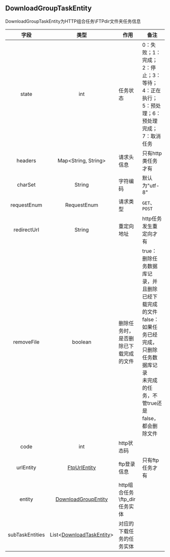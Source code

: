 ## DownloadGroupTaskEntity
DownloadGroupTaskEntity为HTTP组合任务\FTPdir文件夹任务信息

| 字段 | 类型 | 作用 | 备注 |
| :----: | :----: | ---- | ---- |
| state | int | 任务状态 | 0：失败；1：完成；2：停止；3：等待；<br> 4：正在执行；5：预处理；6：预处理完成；7：取消任务 |
| headers | Map<String, String> | 请求头信息 | 只有http类任务才有 |
| charSet | String | 字符编码 | 默认为"utf-8" |
| requestEnum | RequestEnum | 请求类型 | `GET`、`POST` |
| redirectUrl | String | 重定向地址 | http任务发生重定向才有 |
| removeFile | boolean | 删除任务时，是否删除已下载完成的文件 | true： 删除任务数据库记录，并且删除已经下载完成的文件<br> false：如果任务已经完成，只删除任务数据库记录 <br> 未完成的任务，不管true还是false，都会删除文件|
| code | int | http状态码 | |
| urlEntity | [FtpUrlEntity]() | ftp登录信息 | 只有ftp任务才有 |
| entity | [DownloadGroupEntity]() | http组合任务\ftp_dir任务实体 | |
| subTaskEntities | List<[DownloadTaskEntity]()> | 对应的下载任务的任务实体 |
